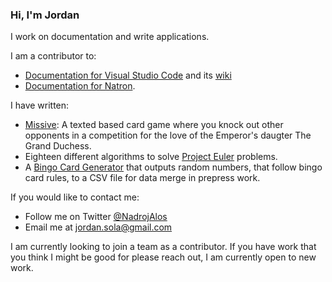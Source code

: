 ### Hi, I'm Jordan

I work on documentation and write applications.

I am a contributor to:

- [Documentation for Visual Studio Code](https://github.com/microsoft/vscode-docs) and its [wiki](https://github.com/microsoft/vscode-wiki)
- [Documentation for Natron](https://github.com/NatronGitHub/Natron).

I have written:

- [Missive](https://github.com/josola/missive): A texted based card game where you knock out other opponents in a competition for the love of the Emperor's daugter The Grand Duchess.
- Eighteen different algorithms to solve [Project Euler](https://github.com/josola/project-euler) problems.
- A [Bingo Card Generator](https://github.com/josola/bingo-card-generator) that outputs random numbers, that follow bingo card rules, to a CSV file for data merge in prepress work.

If you would like to contact me:

- Follow me on Twitter [@NadrojAlos](https://twitter.com/NadrojAlos)
- Email me at jordan.sola@gmail.com

I am currently looking to join a team as a contributor. If you have work that you think I might be good for please reach out, I am currently open to new work.
